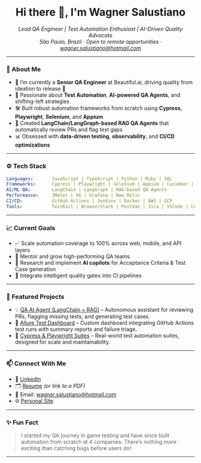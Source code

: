 <h1 align="center">Hi there 👋, I'm Wagner Salustiano</h1>

<p align="center">
  <em>Lead QA Engineer | Test Automation Enthusiast | AI-Driven Quality Advocate</em><br>
  <em>São Paulo, Brazil · Open to remote opportunities · <a href="mailto:wagner.salustiano@hotmail.com">wagner.salustiano@hotmail.com</a></em>
</p>

---

### 🧠 About Me

- 🔭 I’m currently a **Senior QA Engineer** at Beautiful.ai, driving quality from ideation to release 🚀  
- 🧪 Passionate about **Test Automation**, **AI-powered QA Agents**, and shifting-left strategies  
- 🛠️ Built robust automation frameworks from scratch using **Cypress**, **Playwright**, **Selenium**, and **Appium**  
- 🤖 Created **LangChain/LangGraph-based RAG QA Agents** that automatically review PRs and flag test gaps  
- 📊 Obsessed with **data-driven testing**, **observability**, and **CI/CD optimizations**

---

### ⚙️ Tech Stack

```yaml
Languages:       JavaScript | TypeScript | Python | Ruby | SQL
Frameworks:      Cypress | Playwright | Selenium | Appium | Cucumber | Robot Framework
AI/ML QA:        LangChain | LangGraph | RAG-based QA Agents
Performance:     JMeter | k6 | Grafana | New Relic
CI/CD:           GitHub Actions | Jenkins | Docker | AWS | GCP
Tools:           TestRail | BrowserStack | Postman | Jira | VSCode | Cursor
```

---

### 📈 Current Goals

- ✅ Scale automation coverage to 100% across web, mobile, and API layers  
- 🤝 Mentor and grow high-performing QA teams  
- 🧠 Research and implement **AI copilots** for Acceptance Criteria & Test Case generation  
- 🚦 Integrate intelligent quality gates into CI pipelines

---

### 📌 Featured Projects

- 💡 [QA AI Agent (LangChain + RAG)](https://github.com/NoodlesKamiSama) – Autonomous assistant for reviewing PRs, flagging missing tests, and generating test cases.
- 🚦 [Allure Test Dashboard](https://github.com/NoodlesKamiSama) – Custom dashboard integrating GitHub Actions test runs with summary reports and failure triage.
- 🔬 [Cypress & Playwright Suites](https://github.com/NoodlesKamiSama) – Real-world test automation suites, designed for scale and maintainability.

---

### 📫 Connect With Me

- 💼 [LinkedIn](https://linkedin.com/in/wagnersalustiano)  
- 🗂️ [Resume](https://github.com/NoodlesKamiSama/resume) *(or link to a PDF)*  
- 📮 Email: wagner.salustiano@hotmail.com  
- 🌐 [Personal Site](#coming-soon)

---

### ✨ Fun Fact

> I started my QA journey in game testing and have since built automation from scratch at 4 companies. There’s nothing more exciting than catching bugs before users do!

---
